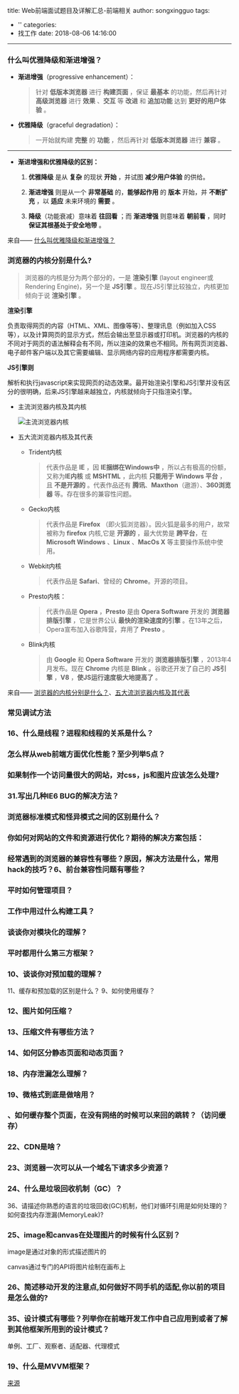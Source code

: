 title: Web前端面试题目及详解汇总-前端相关
author: songxingguo
tags:
  - ''
categories:
  - 找工作
date: 2018-08-06 14:16:00
---
### 什么叫优雅降级和渐进增强？

- **渐进增强**（progressive enhancement）：

  > 针对 **低版本浏览器** 进行 **构建页面** ，保证 **最基本** 的功能，然后再针对 **高级浏览器** 进行 **效果** 、**交互** 等 **改进** 和 **追加功能** 达到 **更好的用户体验** 。
  
<!-- more -->

- **优雅降级**（graceful degradation）：

  > 一开始就构建 **完整** 的 **功能** ，然后再针对 **低版本浏览器** 进行 **兼容** 。

 ---
- **渐进增强和优雅降级的区别：**

   1. **优雅降级** 是从 **复杂** 的现状 **开始** ，并试图 **减少用户体验** 的供给。

   2. **渐进增强** 则是从一个 **非常基础** 的，**能够起作用** 的 **版本** 开始，并 **不断扩充** ，以 **适应** 未来环境的 **需要** 。

   3.  **降级**（功能衰减）意味着 **往回看** ；而 **渐进增强** 则意味着 **朝前看** ，同时 **保证其根基处于安全地带** 。

来自—— [什么叫优雅降级和渐进增强？]

### 浏览器的内核分别是什么?

> 浏览器的内核是分为两个部分的，一是 **渲染引擎** (layout engineer或Rendering Engine)，另一个是 **JS引擎** 。现在JS引擎比较独立，内核更加倾向于说 **渲染引擎** 。

**渲染引擎**

负责取得网页的内容（HTML、XML、图像等等）、整理讯息（例如加入CSS等），以及计算网页的显示方式，然后会输出至显示器或打印机。浏览器的内核的不同对于网页的语法解释会有不同，所以渲染的效果也不相同。所有网页浏览器、电子邮件客户端以及其它需要编辑、显示网络内容的应用程序都需要内核。

**JS引擎则** 

 解析和执行javascript来实现网页的动态效果。最开始渲染引擎和JS引擎并没有区分的很明确，后来JS引擎越来越独立，内核就倾向于只指渲染引擎。

- 主流浏览器内核及其内核

  ![主流浏览器内核]

- 五大流浏览器内核及其代表

  - Trident内核

    > 代表作品是 **IE** ，因 **IE捆绑在Windows中** ，所以占有极高的份额，又称为**IE内核** 或 **MSHTML** ，此内核 **只能用于 Windows 平台** ，且 **不是开源的** 。代表作品还有 **腾讯**、**Maxthon**（遨游）、**360浏览器** 等。存在很多的兼容性问题。

  - Gecko内核

    > 代表作品是 **Firefox** （即火狐浏览器）。因火狐是最多的用户，故常被称为  **firefox** 内核,它是 **开源的** ，最大优势是 **跨平台**，在 **Microsoft Windows** 、**Linux** 、**MacOs X** 等主要操作系统中使用。

  - Webkit内核

    > 代表作品是 **Safari**、曾经的 **Chrome**。开源的项目。

  - Presto内核：

    > 代表作品是 **Opera** ，**Presto** 是由 **Opera Software** 开发的 **浏览器排版引擎** ，它是世界公认 **最快的渲染速度的引擎** 。在13年之后，Opera宣布加入谷歌阵营，弃用了 **Presto** 。

  - Blink内核

    > 由 **Google** 和 **Opera Software** 开发的 **浏览器排版引擎** ，2013年4月发布。现在 **Chrome** 内核是 **Blink** 。谷歌还开发了自己的 **JS引擎** ，**V8** ，**使JS运行速度极大地提高了** 。
   
来自—— [浏览器的内核分别是什么？]、[五大流浏览器内核及其代表]

### 常见调试方法

### 16、什么是线程？进程和线程的关系是什么？

### 怎么样从web前端方面优化性能？至少列举5点？
 
###  如果制作一个访问量很大的网站，对css，js和图片应该怎么处理?

### 31.写出几种IE6 BUG的解决方法？

### 浏览器标准模式和怪异模式之间的区别是什么？

### 你如何对网站的文件和资源进行优化？期待的解决方案包括：

### 经常遇到的浏览器的兼容性有哪些？原因，解决方法是什么，常用hack的技巧？6、前台兼容性问题有哪些？

### 平时如何管理项目？

### 工作中用过什么构建工具？

### 谈谈你对模块化的理解？

### 平时都用什么第三方框架？

### 10、谈谈你对预加载的理解？
11、缓存和预加载的区别是什么？
9、如何使用缓存？

### 12、图片如何压缩？

### 13、压缩文件有哪些方法？

### 14、如何区分静态页面和动态页面？


### 18、内存泄漏怎么理解？

### 19、微格式到底是做啥用？


### 、如何缓存整个页面，在没有网络的时候可以来回的跳转？（访问缓存）

### 22、CDN是啥？

### 23、浏览器一次可以从一个域名下请求多少资源？

### 24、什么是垃圾回收机制（GC）？
36、请描述你熟悉的语言的垃圾回收(GC)机制，他们对循环引用是如何处理的？如何查找内存泄漏(MemoryLeak)?

### 25、image和canvas在处理图片的时候有什么区别？

image是通过对象的形式描述图片的

canvas通过专门的API将图片绘制在画布上

### 26、简述移动开发的注意点,如何做好不同手机的适配,你以前的项目是怎么做的?


### 35、设计模式有哪些？列举你在前端开发工作中自己应用到或者了解到其他框架所用到的设计模式？

单例、工厂、观察者、适配器、代理模式

### 19、什么是MVVM框架？
[来源](https://www.jianshu.com/p/0e9a0d460f64)


[同步请求和异步请求的区别]: https://blog.csdn.net/goodshot/article/details/7244053
[简述同步和异步的区别]:https://www.cnblogs.com/Renyi-Fan/p/7808756.html#_label0_5
[阻塞与非阻塞的区别]:https://www.cnblogs.com/orez88/articles/2513460.html
[HTML文档的根元素是 html 元素]:https://blog.csdn.net/ixygj197875/article/details/79737953
[什么叫优雅降级和渐进增强？]:https://www.cnblogs.com/Renyi-Fan/p/7808756.html#_label0_7
[主流浏览器内核]:http://p9myzkds7.bkt.clouddn.com/web-interview/%E4%B8%BB%E6%B5%81%E6%B5%8F%E8%A7%88%E5%99%A8%E5%86%85%E6%A0%B8.png
[浏览器的内核分别是什么？]:https://www.cnblogs.com/maggie-pan/p/6391355.html
[五大流浏览器内核及其代表]:https://blog.csdn.net/u014753892/article/details/52713841
[cookie、sessionStorage与lacalStrage的区别]: http://p9myzkds7.bkt.clouddn.com/web-interview/cookie%E3%80%81sessionStorage%E4%B8%8ElacalStrage%E7%9A%84%E5%8C%BA%E5%88%AB.png
[cookies、sessionStorage和localStorage解释及区别]:https://www.cnblogs.com/pengc/p/8714475.html
[AJAX工作原理]:http://p9myzkds7.bkt.clouddn.com/web-interview/AJAX%E5%B7%A5%E4%BD%9C%E5%8E%9F%E7%90%86.gif
[AJAX 简介]:https://www.w3cschool.cn/ajax/nr583fns.html
[Ajax的优缺点及工作原理？]:https://www.cnblogs.com/wdlhao/p/8290436.html#_label3
[AJAX工作原理及其优缺点]:https://www.cnblogs.com/SanMaoSpace/archive/2013/06/15/3137180.html